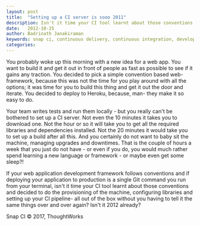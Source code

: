 ```yaml
---
layout: post
title:  "Setting up a CI server is sooo 2011"
description: Isn't it time your CI tool learnt about those conventions and decided to do the provisioning of the machine?
date:   2012-10-25
author: Badrinath Janakiraman
keywords: snap ci, continuous delivery, continuous integration, developer tools, github
categories:
---
```


You probably woke up this morning with a new idea for a web app. You want to build it and get it out in front of people as fast as possible to see if it gains any traction. You decided to pick a simple convention based web-framework, because this was not the time for you play around with all the options; it was time for you to build this thing and get it out the door and iterate. You decided to deploy to Heroku, because, man- they make it so easy to do.

Your team writes tests and run them locally - but you really can't be bothered to set up a CI server. Not even the 10 minutes it takes you to download one. Not the hour or so it will take you to get all the required libraries and dependencies installed. Not the 20 minutes it would take you to set up a build after all this. And you certainly do not want to baby sit the machine, managing upgrades and downtimes. That is the couple of hours a week that you just do not have - or even if you do, you would much rather spend learning a new  language or framework - or maybe even get some sleep?!

If your web application development framework follows conventions and if deploying your application to production is a single Git command you run from your terminal, isn't it time your CI tool learnt about those conventions and decided to do the provisioning of the machine, configuring libraries and setting up your CI pipeline- all out of the box without you having to tell it the same things over and over again? Isn't it 2012 already?

 
Snap CI © 2017, ThoughtWorks
